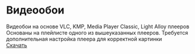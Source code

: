 # Видеообои
Видеобои на основе VLC, KMP, Media Player Classic, Light Alloy плееров
Основаны на плейлисте одного из вышеуказанных плееров.
Требуется дополнительная настройка плеера для корректной картинки <br>
[Скачать](https://drive.google.com/file/d/1seAk-F8DhVG_86rYrAm6TsoVt5brJFjp/view?usp=sharing)
